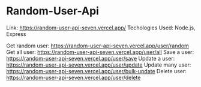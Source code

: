 # Random-User-Api
Link: https://random-user-api-seven.vercel.app/
Techologies Used: Node.js, Express

Get random user: https://random-user-api-seven.vercel.app/user/random
Get all user: https://random-user-api-seven.vercel.app/user/all
Save a user: https://random-user-api-seven.vercel.app/user/save
Update a user: https://random-user-api-seven.vercel.app/user/update
Update many user: https://random-user-api-seven.vercel.app/user/bulk-update
Delete user: https://random-user-api-seven.vercel.app/user/delete
